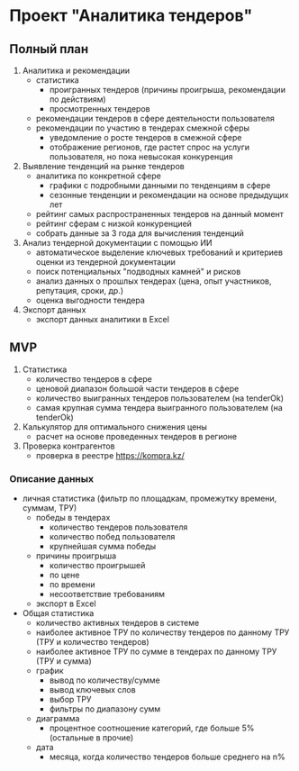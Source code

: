 # Проект "Аналитика тендеров"
## Полный план
1. Аналитика и рекомендации
    - статистика
      - проигранных тендеров (причины проигрыша, рекомендации по действиям)
      - просмотренных тендеров
    - рекомендации тендеров в сфере деятельности пользователя
    - рекомендации по участию в тендерах смежной сферы
      - уведомление о росте тендеров в смежной сфере
      - отображение регионов, где растет спрос на услуги пользователя, но пока невысокая конкуренция
2. Выявление тенденций на рынке тендеров
    - аналитика по конкретной сфере
      - графики с подробными данными по тенденциям в сфере
      - сезонные тенденции и рекомендации на основе предыдущих лет
    - рейтинг самых распространенных тендеров на данный момент 
    - рейтинг сферам с низкой конкуренцией 
    - собрать данные за 3 года для вычисления тенденций
3. Анализ тендерной документации с помощью ИИ
   - автоматическое выделение ключевых требований и критериев оценки из тендерной документации
   - поиск потенциальных "подводных камней" и рисков
   - анализ данных о прошлых тендерах (цена, опыт участников, репутация, сроки, др.)
   - оценка выгодности тендера
4. Экспорт данных
   - экспорт данных аналитики в Excel

## MVP
1. Статистика
   - количество тендеров в сфере
   - ценовой диапазон большой части тендеров в сфере
   - количество выигранных тендеров пользователем (на tenderOk)
   - самая крупная сумма тендера выигранного пользователем (на tenderOk)
2. Калькулятор для оптимального снижения цены
   - расчет на основе проведенных тендеров в регионе
3. Проверка контрагентов
   - проверка в реестре https://kompra.kz/

### Описание данных
- личная статистика (фильтр по площадкам, промежутку времени, суммам, ТРУ)
  - победы в тендерах
    - количество тендеров пользователя
    - количество побед пользователя
    - крупнейшая сумма победы
  - причины проигрыша
    - количество проигрышей
    - по цене
    - по времени
    - несоответствие требованиям
  - экспорт в Excel
- Общая статистика
  - количество активных тендеров в системе
  - наиболее активное ТРУ по количеству тендеров по данному ТРУ (ТРУ и количество тендеров)
  - наиболее активное ТРУ по сумме в тендерах по данному ТРУ (ТРУ и сумма)
  - график
    - вывод по количеству/сумме
    - вывод ключевых слов
    - выбор ТРУ
    - фильтры по диапазону сумм
  - диаграмма
    - процентное соотношение категорий, где больше 5% (остальные в прочие)
  - дата
    - месяца, когда количество тендеров больше среднего на n%
